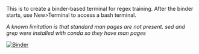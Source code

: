 This is to create a binder-based terminal for regex training.
After the binder starts, use New>Terminal to access a bash terminal.

*A known limitation is that standard man pages are not present. sed and grep were installed with conda so they have man pages*


[![Binder](https://mybinder.org/badge_logo.svg)](https://mybinder.org/v2/gh/mkweskin/try-binder/HEAD)
